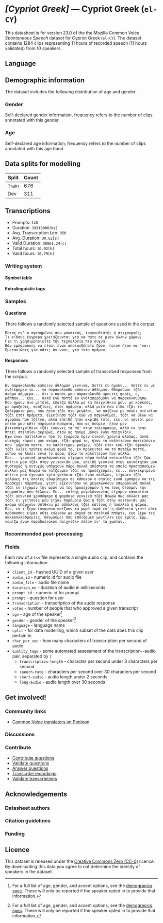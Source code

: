 # *[Cypriot Greek]* &mdash; Cypriot Greek (`el-CY`)
This datasheet is for version 23.0 of the the Mozilla Common Voice *Spontaneous Speech* dataset 
for Cypriot Greek (`el-CY`). The dataset contains 1284 clips representing 11 hours of recorded
speech (11 hours validated) from 10 speakers.

## Language
<!-- {{LANGUAGE_DESCRIPTION}} -->
<!-- Provide a brief (1-2 paragraph) description of your language -->

## Demographic information
The dataset includes the following distribution of age and gender.
<!-- You can get a lot of the information in this section from https://analyzer.cv-toolbox.web.tr/browse -->

### Gender
Self-declared gender information, frequency refers to the number of clips annotated with this gender.
<!-- {{GENDER_TABLE}} -->
<!-- @ AUTOMATICALLY GENERATED @ -->
<!-- | Gender | Frequency |
|--------|-----------|
| male, masculine | ? |
| undeclared | ? |
| female, feminine | ? | -->

### Age
Self-declared age information, frequency refers to the number of clips annotated with this age band.
<!-- {{AGE_TABLE}} -->
<!-- @ AUTOMATICALLY GENERATED @ -->
<!-- | Age band | Frequency |
|----------|-----------|
| teens | ? |
| twenties | ? |
| thirties | ? |
| fourties | ? |
| fifties | ? |
   ...if other age ranges are present in your data, add rows... -->

## Data splits for modelling



 | Split | Count |
|-|-|
| Train | 676 |
| Dev | 311 |


## Transcriptions

* Prompts: `146`
* Duration: `39313800[ms]`
* Avg. Transcription Len: `350`
* Avg. Duration: `30.62[s]`
* Valid Duration: `38861.24[s]`
* Total hours: `10.92[h]`
* Valid hours: `10.79[h]`

<!-- {{TRANSCRIPTIONS_DESCRIPTION}} -->
<!-- A description of the transcription system used -->

### Writing system
<!-- {{WRITING_SYSTEM_DESCRIPTION}} -->
<!-- @ OPTIONAL @ -->
<!-- A description of the writing system (or writing systems) used in the text corpus -->

#### Symbol table
<!-- {{ALPHABET_TABLE}} -->
<!-- @ OPTIONAL @ -->
<!-- If the writing system is alphabetic, you can include the valid alphabet here -->

#### Extralinguistic tags

### Samples

#### Questions
There follows a randomly selected sample of questions used in the corpus.

```
Ποιος εν’ ο αγαπημένος σου μουσικός, τραγουδιστής ή στιχουργός;
Τι είδους έγγραφα χρειάζουνται για να πάτε σε μιαν άλλην χώραν;
Για τι χρησιμοποιείτε την τεχνολογία πιο συχνά;
Εάν εμπορούσες να είσαι έναν οποιονδήποτε ζώον, ποιον ήταν να ’ναι;
Εμετανιώσες για κάτι; Αν νναι, για ίντα πράμαν;
```

<!-- {{QUESTIONS_SAMPLE}} -->

#### Responses
There follows a randomly selected sample of transcribed responses from the corpus.

```
Εν παρακολουθώ κάποιον άθλημαν γεννικά, ποττέ εν ήμουν... ποττέ εν με ενδιέφερεν το... να παρακολουθώ κάποιον άθλημαν. Θθυμούμαι τζ̆αι... ακόμα σήμμερα... ότι ο παπάς μου παρακολουθά αρκετές φορές, ε, μάππαν... εεε... αλλά εγώ ποττέ εν ενδιαφερόμουν να παρακολουθήσω.
Που ήμουν πιο μιτσ̆ιά, έπαιζα πολλά με τα παιχνίθκια μου, με κούκλες, με αμαξούες, κουζίνες, έτσι πράματα, αλλά μετά που είδα τζ̌αι τα ξαδέρφκια μου, που ήταν τζ̌αι πιο μεγάλοι, να παίζουν με ππλέι στέισ̆ιον τζ̌αι έτσι πράματα, εξεκίνησα τζ̌αι εγώ να ασχολούμαι, τζ̌αι να θέλω να αγοράσω που τζ̌είνα, αλλά επειδή ήταν ακριβά τότε, εεε, οι γονιοί μου επιάν μου κάτι παρόμοια πράματα, που ας πούμεν, ήταν μεν βιτεοπαιχνίθκια τζ̌αι ένωννες τα πά' στην τηλεόρασην, αλλά εν ήταν ππλέι στέισ̆ιον ακριβώς, ήταν ας πούμε μόνον έναν παιχνίδιν. 
Έχω έναν παττελόνιν που το εγόρασα πριν είκοσι χρόνια αλόπως, αλλά ευτυχώς κάμνει μου ακόμα, τζ̌αι φορώ το, ήταν το καλύττερον παττελόνιν που 'γόρασα ποττέ, το καλύττερον ρούχον, τζ̌αι έτσι ενώ τζ̌αι έφκαλεν τζ̌αι λλίες τρύπες ακόμα φορώ το, εν πρόκειται να το πετάξω ποττέ, ώσπου να λύσει εννά το φορώ, ήταν το καλύττερον που ούλλα. 
Εεε... γεννικά μεγαλώννοντας είχαμεν πάρα πολλά κατοικίδια τζ̆αι ζώα σπίτιν μου τζ̆αι στην γειτονιάν μου, επειδή γεννικά στην κοινότηταν μου δυστυχώς ή ευτυχώς υπάρχουν πάρα πολλά αδέσποτα τα οποία προσπαθούμεν ούλλοι μας θεωρώ να ταΐζουμεν τζ̆αι να προσέχουμεν, εε... συγκεκριμένα σπίτιν μου έχουμεν τρία γατάκια τζ̆αι έναν σκύλλον, είχαμεν τζ̆αι χελώνες τις οποίες εδωρίσαμεν σε κάποιον ο οποίος εννά εμπόρεν να τις προσέχει παραπάνω, γιατί εξεκινήσαν να μεγαλώννουν υπερβολικά πολλά τζ̆αι εν είχαμεν την ώραν να τες προσέχουμεν ή να τους διούμεν την σημμασίαν που θέλουν. Εε... επίσης μεγαλώννοντας είχαμεν καναρίνια τζ̆αι γεννικά χρυσόψαρα ή ψαράκια γεννικά τζ̆αι θεωρώ πως ούλλοι μας τζαι οι γείτονες μου είχαν παρόμοια ζώα ή τζ̆αι στην γειτονιάν μας ακόμα υπάρχουν σπίθκια με σ̆σ̆ύλλους τζ̆αι κάττους ή πουλλιά ή ψάρκα. 
Εεε, εν ι-ξέρω ίνναμπου παίζουν τα μωρά τωρά εν' η αλήθκεια γιατί ούτε πρόσκοπος είμαι ούτε καλιούν με συχνά σε παιδικά ππάρτι, εεε ξέρω τες σακκουλλοδρομίες, θθυμούμαι που επαίζαμεν μαντίλιν εεε εμείς. Εμμ, νομίζω έναν παραδοσιακόν παιχνίδιν πλέον εν' το χωστόν.
```

<!-- {{TRANSCRIPTIONS_SAMPLE}} -->

### Recommended post-processing
<!-- {{RECOMMENDED_POSTPROCESSING_DESCRIPTION}} -->
<!-- @ OPTIONAL @ -->
<!-- What should people do before they use the data, for example Unicode normalisation or normalisation of extralinguistic tags -->

### Fields
Each row of a `tsv` file represents a single audio clip, and contains the following information:

* `client_id` - hashed UUID of a given user
* `audio_id` - numeric id for audio file
* `audio_file` - audio file name
* `duration_ms` - duration of audio in milliseconds
* `prompt_id` - numeric id for prompt
* `prompt` - question for user
* `transcription` - transcription of the audio response
* `votes` - number of people that who approved a given transcript
* `age` - age of the speaker[^1]
* `gender` - gender of the speaker[^1]
* `language` - language name
* `split` - for data modelling, which subset of the data does this clip pertain to
* `char_per_sec` - how many characters of transcription per second of audio
* `quality_tags` - some automated assessment of the transcription--audio pair, separated by `|`
   *  `transcription-length` - character per second under 3 characters per second
   * `speech-rate` - characters per second over 30 characters per second
   * `short-audio` - audio length under 2 seconds
   * `long-audio` - audio length over 30 seconds

#### 
[^1]: For a full list of age, gender, and accent options, see the
[demograpics
spec](https://github.com/common-voice/common-voice/blob/main/web/src/stores/demographics.ts). These
will only be reported if the speaker opted in to provide that
information.

## Get involved!

### Community links

* [Common Voice translators on Pontoon](https://pontoon.mozilla.org/el-CY/common-voice/contributors/)

<!-- {{COMMUNITY_LINKS_LIST}} -->
<!-- @ OPTIONAL @ -->
<!-- Links to community chats / fora -->

### Discussions
<!-- {{DISCUSSION_LINKS_LIST}} -->
<!-- @ OPTIONAL @ -->
<!-- Any links to discussions, for example on Discourse or other fora or blogs can be included here -->

### Contribute
* [Contribute questions](https://commonvoice.mozilla.org/spontaneous-speech/beta/question)
* [Validate questions](https://commonvoice.mozilla.org/spontaneous-speech/beta/validate)
* [Answer questions](https://commonvoice.mozilla.org/spontaneous-speech/beta/prompts)
* [Transcribe recordings](https://commonvoice.mozilla.org/spontaneous-speech/beta/transcribe)
* [Validate transcriptions](https://commonvoice.mozilla.org/spontaneous-speech/beta/check-transcript)
<!-- {{CONTRIBUTE_LINKS_LIST}} -->
<!-- Here you can include links for how to contribute to the dataset -->

## Acknowledgements

### Datasheet authors
<!-- {{DATASHEET_AUTHORS_LIST}} -->
<!-- A list in the format of: Your Name <email@email.com> -->

### Citation guidelines
<!-- {{CITATION_DESCRIPTION}} -->
<!-- @ OPTIONAL @ -->
<!-- If you published a paper and would like people to cite it, you can include the BiBTeX here -->

### Funding
<!-- {{FUNDING_DESCRIPTION}} -->
<!-- @ OPTIONAL @ -->
<!-- If you received any funding, you can include the acknowledgement here -->

## Licence
This dataset is released under the [Creative Commons Zero (CC-0)](https://creativecommons.org/public-domain/cc0/) licence. By downloading this data
you agree to not determine the identity of speakers in the dataset.